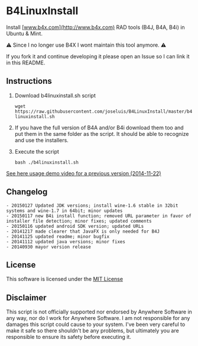 B4LinuxInstall
==============

Install [www.b4x.com](http://www.b4x.com) RAD tools (B4J, B4A, B4i) in Ubuntu & Mint.

:warning: Since I no longer use B4X I wont maintain this tool anymore. :warning:

If you fork it and continue developing it please open an Issue so I can link it in this README.


## Instructions

1. Download b4linuxinstall.sh script

    `wget https://raw.githubusercontent.com/joseluis/B4LinuxInstall/master/b4linuxinstall.sh`

1. If you have the full version of B4A and/or B4i download them too and put them in the same folder as the script. It should be able to recognize and use the installers.
1. Execute the script

    `bash ./b4linuxinstall.sh`


[See here usage demo video for a previous version (2014-11-22)](https://www.youtube.com/watch?v=s9ZQBiKHGJ8)

## Changelog
	- 20150127 Updated JDK versions; install wine-1.6 stable in 32bit systems and wine-1.7 in 64bit; minor updates
	- 20150117 new B4i install function; removed URL parameter in favor of installer file detection; minor fixes; updated comments
	- 20150116 updated android SDK version; updated URLs
	- 20141217 made clearer that JavaFX is only needed for B4J
	- 20141125 updated readme; minor bugfix
	- 20141112 updated java versions; minor fixes
	- 20140930 mayor version release


## License

This software is licensed under the [MIT License](http://opensource.org/licenses/MIT)

## Disclaimer

This script is not officially supported nor endorsed by Anywhere Software in any way, nor do I work for Anywhere Software. I am not responsible for any damages this script could cause to your system. I've been very careful to make it safe so there shouldn't be any problems, but ultimately you are responsible to ensure its safety before executing it.
